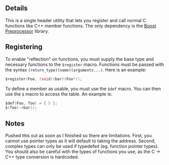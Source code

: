 ## Details
This is a single header utility that lets you register and call normal C functions like C++ member functions. The only dependency is the [Boost Preprocessor](https://github.com/boostorg/preprocessor) library.

## Registering
To enable "reflection" on functions, you must supply the base type and necessary functions to the ``$register`` macro. Functions must be passed with the syntax ``(return_type)(name)(arguments...)``. Here is an example:
```c
$register(Foo, (void)(bar)(Foo*));
```
To define a member as usable, you must use the ``$def`` macro. You can then use the ``$`` macro to access the table. An example is:
```c
$def(Foo, foo) = { 5 };
$(foo)->bar();
```

## Notes
Pushed this out as soon as I finished so there are limitations.
First, you cannot use pointer types as it will default to taking the address. Second, complex types can only be used if typedefed (eg. function pointer types). You should also be careful with the types of functions you use, as the C -> C++ type conversion is hardcoded.
